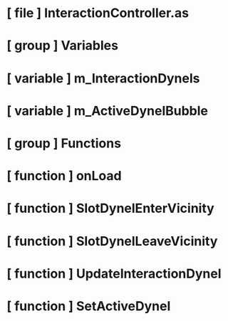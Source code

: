 # [ file ] InteractionController.as

# [ group ] Variables

# [ variable ] m_InteractionDynels

# [ variable ] m_ActiveDynelBubble

# [ group ] Functions

# [ function ] onLoad

# [ function ] SlotDynelEnterVicinity

# [ function ] SlotDynelLeaveVicinity

# [ function ] UpdateInteractionDynel

# [ function ] SetActiveDynel

